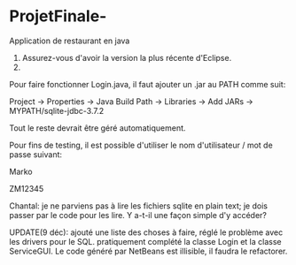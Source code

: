 ﻿ProjetFinale-
=============

Application de restaurant en java

1. Assurez-vous d'avoir la version la plus récente d'Eclipse.
2. 

Pour faire fonctionner Login.java, il faut ajouter un .jar au PATH comme suit:

Project -> Properties -> Java Build Path -> Libraries -> Add JARs -> MYPATH/sqlite-jdbc-3.7.2


Tout le reste devrait être géré automatiquement.

Pour fins de testing, il est possible d'utiliser le nom d'utilisateur / mot de passe suivant:
 
Marko

ZM12345



Chantal: je ne parviens pas à lire les fichiers  sqlite en plain text;
	je dois passer par le code pour les lire. Y a-t-il une façon simple d'y accéder?


UPDATE(9 déc): 
ajouté une liste des choses à faire, réglé le problème avec les drivers pour le SQL.
pratiquement complété la classe Login et la classe ServiceGUI.
Le code généré par NetBeans est illisible, il faudra le refactorer.
